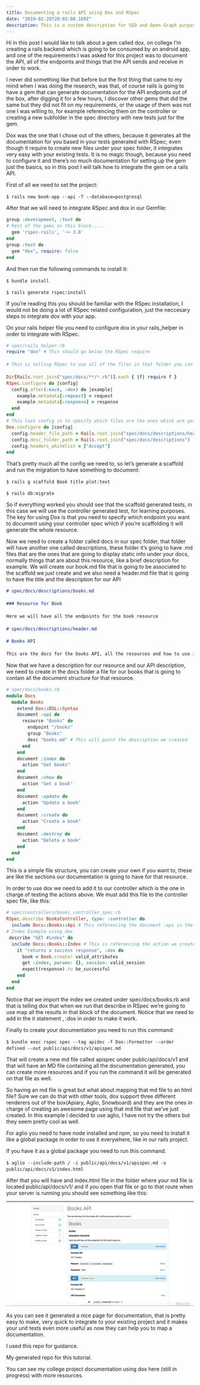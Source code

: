 ```yaml
---
title: Documenting a rails API using Dox and RSpec
date: "2019-02-28T20:05:00.169Z"
description: This is a custom description for SEO and Open Graph purposes, rather than the default generated excerpt. Simply add a description field to the frontmatter.
---
```


Hi in this post I would like to talk about a gem called dox, on college I’m creating a rails backend which is going to be consumed by an android app, and one of the requirements I was asked for this project was to document the API, all of the endpoints and things that the API sends and receive in order to work.

I never did something like that before but the first thing that came to my mind when I was doing the research, was that, of course rails is going to have a gem that can generate documentation for the API endpoints out of the box, after digging it for a few hours, I discover other gems that did the same but they did not fit on my requirements, or the usage of them was not one I was willing to, for example referencing them on the controller or creating a new subfolder in the spec directory with new tests just for the gem.

Dox was the one that I chose out of the others, because it generates all the documentation for you based in your tests generated with RSpec; even though it require to create new files under your spec folder, it integrates very easy with your existing tests. It is no magic though, because you need to configure it and there’s no much documentation for setting up the gem just the basics, so in this post I will talk how to integrate the gem on a rails API.

First of all we need to set the project:

`$ rails new book-app --api -T --database=postgresql`

After that we will need to integrate RSpec and dox in our Gemfile:

```ruby
group :development, :test do
# Rest of the gems on this block.....
  gem 'rspec-rails', '~> 3.8'
end
group :test do
  gem "dox", require: false
end
```

And then run the following commands to install it:

`$ bundle install`

`$ rails generate rspec:install`

If you’re reading this you should be familiar with the RSpec installation, I would not be doing a lot of RSpec related configuration, just the neccesary steps to integrate dox with your app.

On your rails helper file you need to configure dox in your rails_helper in order to integrate with RSpec.

```ruby
# spec/rails_helper.rb
require "dox" # This should go below the RSpec require

# This is telling RSpec to use all of the files in that folder you can name it as you want, in this case it will be "docs"

Dir[Rails.root.join("spec/docs/**/*.rb")].each { |f| require f }
RSpec.configure do |config|
  config.after(:each, :dox) do |example|
    example.metadata[:request] = request
    example.metadata[:response] = response
  end
end
# This last config is to specify which files are the ones which are going to be in charge to be associated with the created resource
Dox.configure do |config|
  config.header_file_path = Rails.root.join("spec/docs/descriptions/header.md")
  config.desc_folder_path = Rails.root.join("spec/docs/descriptions")
  config.headers_whitelist = ["Accept"]
end
```

That’s pretty much all the config we need to, so let’s generate a scaffold and run the migration to have something to document:

`$ rails g scaffold Book title plot:text`

`$ rails db:migrate`

So if everything worked you should see that the scaffold generated tests, in this case we will use the controller generated test, for learning purposes. The key for using Dox is that you need to specify which endpoint you want to document using your controller spec which if you’re scaffolding it will generate the whole resource.

Now we need to create a folder called docs in our spec folder, that folder will have another one called descriptions, these folder it’s going to have .md files that are the ones that are going to display static info under your docs, normally things that are about this resource, like a brief description for example. We will create our book.md file that is going to be associated to the scaffold we just create and we also need a header.md file that is going to have the title and the description for our API

```md
# spec/docs/descriptions/books.md

### Resource for Book

Here we will have all the endpoints for the book resource

# spec/docs/descriptions/header.md

# Books API

This are the docs for the books API, all the resources and how to use it.
```

Now that we have a description for our resource and our API description, we need to create in the docs folder a file for our books that is going to contain all the document structure for that resource.

```ruby
# spec/docs/books.rb
module Docs
  module Books
    extend Dox::DSL::Syntax
    document :api do
      resource "Books" do
        endpoint "/books"
        group "Books"
        desc "books.md" # This will point the description we created
      end
    end
    document :index do
      action "Get books"
    end
    document :show do
      action "Get a book"
    end
    document :update do
      action "Update a book"
    end
    document :create do
      action "Create a book"
    end
    document :destroy do
      action "Delete a book"
    end
  end
end
```

This is a simple file structure, you can create your own if you want to, these are like the sections our documentation is going to have for that resource.

In order to use dox we need to add it to our controller which is the one in charge of testing the actions above. We must add this file to the controller spec file, like this:

```ruby
# spec/controllers/books_controller_spec.rb
RSpec.describe BooksController, type: :controller do
  include Docs::Books::Api # This referencing the document :api in the books.rb file in our docs folder
# Index Example using dox
 describe "GET #index" do
  include Docs::Books::Index # This is referencing the action we created under books.rb
    it "returns a success response", :dox do
      book = Book.create! valid_attributes
      get :index, params: {}, session: valid_session
      expect(response).to be_successful
    end
  end
end
```

Notice that we import the index we created under spec/docs/books.rb and that is telling dox that when we run that describe in RSpec we’re going to use map all the results in that block of the document. Notice that we need to add in the it statement , :dox in order to make it work.

Finally to create your documentation you need to run this command:

`$ bundle exec rspec spec --tag apidoc -f Dox::Formatter --order defined --out public/api/docs/v1/apispec.md`

That will create a new md file called apispec under public/api/docs/v1 and that will have an MD file containing all the documentation generated, you can create more resources and if you run the command it will be generated on that file as well.

So having an md file is great but what about mapping that md file to an html file? Sure we can do that with other tools, dox support three different renderers out of the box(Apiary, Aglio, Snowboard) and they are the ones in charge of creating an awesome page using that md file that we’ve just created. In this example I decided to use aglio, I have not try the others but they seem pretty cool as well.

For aglio you need to have node installed and npm, so you need to install it like a global package in order to use it everywhere, like in our rails project.

If you have it as a global package you need to run this command.

`$ aglio --include-path / -i public/api/docs/v1/apispec.md -o public/api/docs/v1/index.html`

After that you will have and index.html file in the folder where your md file is located public/api/docs/v1/ and if you open that file or go to that route when your server is running you should see something like this:

![Generated Page with Aglio](./index-page.png)

As you can see it generated a nice page for documentation, that is pretty easy to make, very quick to integrate to your existing project and it makes your unit tests even more useful as now they can help you to map a documentation.

I used this repo for guidance.

My generated repo for this tutorial.

You can see my college project documentation using dox here (still in progress) with more resources.
